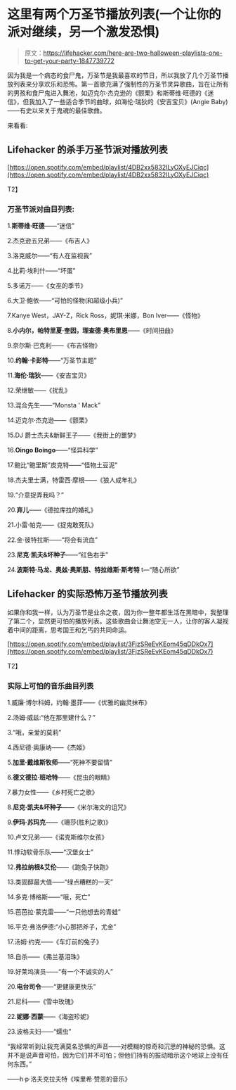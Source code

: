 # 这里有两个万圣节播放列表(一个让你的派对继续，另一个激发恐惧)

> 原文：<https://lifehacker.com/here-are-two-halloween-playlists-one-to-get-your-party-1847739772>

因为我是一个病态的食尸鬼，万圣节是我最喜欢的节日，所以我放了几个万圣节播放列表来分享欢乐和恐怖。第一首歌充满了强制性的万圣节灵异歌曲，旨在让所有的男孩和食尸鬼进入舞池，如迈克尔·杰克逊的《颤栗》和斯蒂维·旺德的《迷信》，但我加入了一些适合季节的曲球，如海伦·瑞狄的《安吉宝贝》(Angie Baby)——有史以来关于鬼魂的最佳歌曲。



来看看:

## Lifehacker 的杀手万圣节派对播放列表

[https://open.spotify.com/embed/playlist/4DB2xx5832ILyOXyEJCiqc](https://open.spotify.com/embed/playlist/4DB2xx5832ILyOXyEJCiqc)

T2】

### 万圣节派对曲目列表:

1.**斯蒂维·旺德**——“迷信”

2.杰克逊五兄弟——《布吉人》

3.洛克威尔——“有人在监视我”

4.比莉·埃利什——“坏蛋”

5.多诺万——《女巫的季节》

6.大卫·鲍依——“可怕的怪物(和超级小兵)”

7.Kanye West，JAY-Z，Rick Ross，妮琪·米娜，Bon Iver——《怪物》

8.**小内尔，帕特里夏·奎因，理查德·奥布里恩**——《时间扭曲》

9.奈尔斯·巴克利——《布吉怪物》

10.**约翰·卡彭特**——“万圣节主题”

11.**海伦·瑞狄**——《安吉宝贝》

12.荣继敏——《扰乱》

13.混合先生——“Monsta ' Mack”

14.迈克尔·杰克逊——《颤栗》

15.DJ 爵士杰夫&新鲜王子——《我街上的噩梦》

16.**Oingo Boingo**——“怪异科学”

17.鲍比“鲍里斯”皮克特——“怪物土豆泥”

18.杰夫里士满，特雷西·摩根——《狼人成年礼》

19.“介意捉弄我吗？”

20.**弃儿**——《德拉库拉的婚礼》

21.小雷·帕克——《捉鬼敢死队》

22.金·彼特拉斯——“将会有流血”

23.**尼克·凯夫&坏种子**——“红色右手”

24.**波斯特·马龙、奥兹·奥斯朋、特拉维斯·斯考特** t—“随心所欲”

## Lifehacker 的实际恐怖万圣节播放列表

如果你和我一样，认为万圣节是业余之夜，因为你一整年都生活在黑暗中，我整理了第二个，显然更可怕的播放列表。这些歌曲会让舞池空无一人，让你的客人凝视着中间的距离，思考国王和乞丐的共同命运。

[https://open.spotify.com/embed/playlist/3FjzSReEvKEom45qDDkOx7](https://open.spotify.com/embed/playlist/3FjzSReEvKEom45qDDkOx7)

T2】

### 实际上可怕的音乐曲目列表

1.威廉·博尔科姆，约翰·墨菲——《优雅的幽灵抹布》

2.汤姆·威兹:“他在那里建什么？”

3.“哦，亲爱的莫莉”

4.西尼德·奥康纳——《杰姬》

5.**加里·戴维斯牧师**——“死神不要留情”

6.**德文德拉·班哈特**——《昆虫的眼睛》

7.暴力女性——《乡村死亡之歌》

8.**尼克·凯夫&坏种子**——《米尔海文的诅咒》

9.**伊玛·苏玛克**——《珊莎(胜利之歌)》

10.卢文兄弟——《诺克斯维尔女孩》

11.悸动软骨乐队——“汉堡女士”

12.**弗拉纳根&艾伦**——《跑兔子快跑》

13.类固醇最大值——“绿点糟糕的一天”

14.多克·博格斯——“哦，死亡”

15.芭芭拉·蒙克雷——“一只他想去的青蛙”

16.平克·弗洛伊德:“小心那把斧子，尤金”

17.汤姆·约克——《车灯前的兔子》

18.自杀——《弗兰基泪珠》

19.好莱坞演员——“有一个不诚实的人”

20.**电台司令**——“更健康更快乐”

21.尼科——《雪中玫瑰》

22.**妮娜·西蒙**——《海盗珍妮》

23.波格夫妇——“蠕虫”

“我经常听到让我充满莫名恐惧的声音——对模糊的惊奇和沉思的神秘的恐惧。这并不是说声音可怕，因为它们并不可怕；但他们持有的振动暗示这个地球上没有任何东西。”

——h·p·洛夫克拉夫特《埃里希·赞恩的音乐》